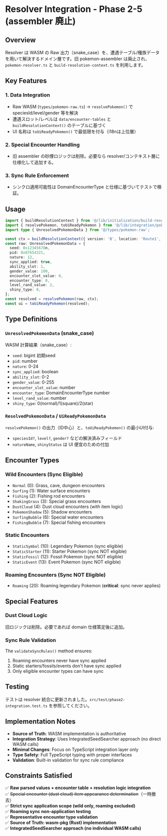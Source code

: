# Resolver Integration - Phase 2-5 (assembler 廃止)

## Overview

Resolver は WASM の Raw 出力（snake_case）を、遭遇テーブル/種族データを用いて解決するドメイン層です。旧 pokemon-assembler は廃止され、`pokemon-resolver.ts` と `build-resolution-context.ts` を利用します。

## Key Features

### 1. Data Integration
- Raw WASM (`types/pokemon-raw.ts`) → `resolvePokemon()` で speciesId/level/gender 等を解決
- 遭遇スロット/レベルは `data/encounter-tables` と `buildResolutionContext()` のテーブルに基づく
- UI 名称は `toUiReadyPokemon()` で最低限を付与（i18nは上位層）

### 2. Special Encounter Handling
- 旧 assembler の砂煙ロジックは削除。必要なら resolver/コンテキスト層に仕様化して追加する。

### 3. Sync Rule Enforcement
- シンクロ適用可能性は DomainEncounterType と仕様に基づいてテストで検証。

## Usage

```typescript
import { buildResolutionContext } from '@/lib/initialization/build-resolution-context';
import { resolvePokemon, toUiReadyPokemon } from '@/lib/integration/pokemon-resolver';
import type { UnresolvedPokemonData } from '@/types/pokemon-raw';

const ctx = buildResolutionContext({ version: 'B', location: 'Route1', encounterType: 0 });
const raw: UnresolvedPokemonData = {
  seed: 0x12345678n,
  pid: 0x87654321,
  nature: 12,
  sync_applied: true,
  ability_slot: 1,
  gender_value: 100,
  encounter_slot_value: 0,
  encounter_type: 0,
  level_rand_value: 2,
  shiny_type: 0,
};
const resolved = resolvePokemon(raw, ctx);
const ui = toUiReadyPokemon(resolved);
```

## Type Definitions

### `UnresolvedPokemonData` (snake_case)
WASM 計算結果（snake_case）:
- `seed`: bigint 初期seed
- `pid`: number
- `nature`: 0-24
- `sync_applied`: boolean
- `ability_slot`: 0-2
- `gender_value`: 0-255
- `encounter_slot_value`: number
- `encounter_type`: DomainEncounterType number
- `level_rand_value`: number
- `shiny_type`: 0(normal)/1(square)/2(star)

### `ResolvedPokemonData` / `UiReadyPokemonData`
`resolvePokemon()` の出力（ID中心）と、`toUiReadyPokemon()` の最小UI付与:
- `speciesId?`, `level?`, `gender?` などの解決済みフィールド
- `natureName`, `shinyStatus` は UI 便宜のための付加

## Encounter Types

### Wild Encounters (Sync Eligible)
- `Normal` (0): Grass, cave, dungeon encounters
- `Surfing` (1): Water surface encounters
- `Fishing` (2): Fishing rod encounters
- `ShakingGrass` (3): Special grass encounters
- `DustCloud` (4): Dust cloud encounters (with item logic)
- `PokemonShadow` (5): Shadow encounters
- `SurfingBubble` (6): Special water encounters
- `FishingBubble` (7): Special fishing encounters

### Static Encounters
- `StaticSymbol` (10): Legendary Pokemon (sync eligible)
- `StaticStarter` (11): Starter Pokemon (sync NOT eligible)
- `StaticFossil` (12): Fossil Pokemon (sync NOT eligible)
- `StaticEvent` (13): Event Pokemon (sync NOT eligible)

### Roaming Encounters (Sync NOT Eligible)
- `Roaming` (20): Roaming legendary Pokemon (**critical**: sync never applies)

## Special Features

### Dust Cloud Logic
旧ロジックは削除。必要であれば domain 仕様策定後に追加。

### Sync Rule Validation
The `validateSyncRules()` method ensures:
1. Roaming encounters never have sync applied
2. Static starters/fossils/events don't have sync applied
3. Only eligible encounter types can have sync

## Testing

テストは resolver 統合に更新されました。`src/test/phase2-integration.test.ts` を参照してください。

## Implementation Notes

- **Source of Truth**: WASM implementation is authoritative
- **Integration Strategy**: Uses IntegratedSeedSearcher approach (no direct WASM calls)
- **Minimal Changes**: Focus on TypeScript integration layer only
- **Type Safety**: Full TypeScript typing with proper interfaces
- **Validation**: Built-in validation for sync rule compliance

## Constraints Satisfied

✅ **Raw parsed values + encounter table + resolution logic integration**  
✅ ~~Special encounter (dust cloud) item appearance determination~~（一時撤去）  
✅ **Strict sync application scope (wild only, roaming excluded)**  
✅ **Roaming sync non-application testing**  
✅ **Representative encounter type validation**  
✅ **Source of Truth: wasm-pkg (Rust) implementation**  
✅ **IntegratedSeedSearcher approach (no individual WASM calls)**